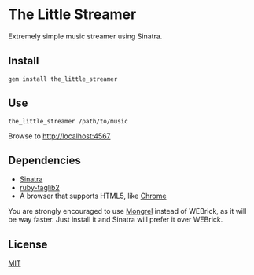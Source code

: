 # The Little Streamer

Extremely simple music streamer using Sinatra.

## Install

    gem install the_little_streamer

## Use

    the_little_streamer /path/to/music

Browse to [http://localhost:4567](http://localhost:4567)

## Dependencies

 * [Sinatra](http://www.sinatrarb.com/)
 * [ruby-taglib2](https://github.com/rumblehq/ruby-taglib2)
 * A browser that supports HTML5, like [Chrome](http://www.google.com/chrome/)

You are strongly encouraged to use [Mongrel](https://github.com/fauna/mongrel) instead of WEBrick, as it will be way faster. Just install it and Sinatra will prefer it over WEBrick.

## License

[MIT](http://www.opensource.org/licenses/mit-license.php)
